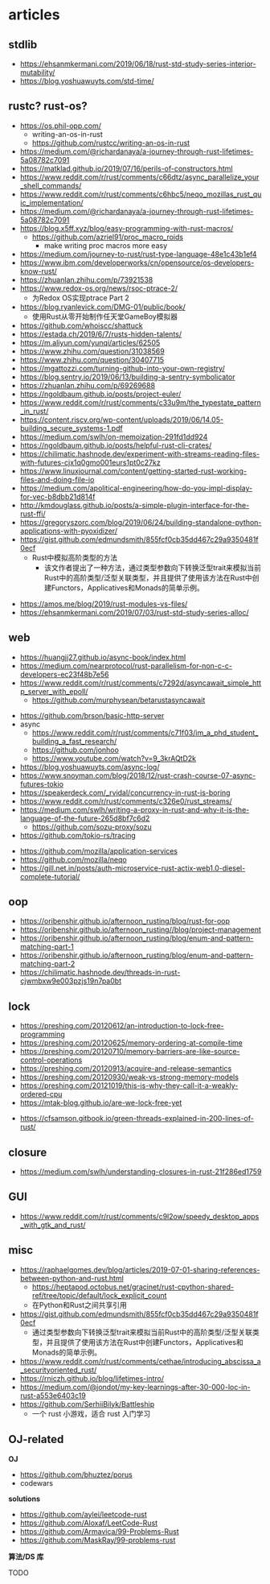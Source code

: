 # articles

## stdlib
+ https://ehsanmkermani.com/2019/06/18/rust-std-study-series-interior-mutability/
+ https://blog.yoshuawuyts.com/std-time/

## rustc? rust-os?
* https://os.phil-opp.com/
    - writing-an-os-in-rust
    * https://github.com/rustcc/writing-an-os-in-rust
* https://medium.com/@richardanaya/a-journey-through-rust-lifetimes-5a08782c7091
* https://matklad.github.io/2019/07/16/perils-of-constructors.html
* https://www.reddit.com/r/rust/comments/c66dtz/async_parallelize_your_shell_commands/
* https://www.reddit.com/r/rust/comments/c6hbc5/neqo_mozillas_rust_quic_implementation/
* https://medium.com/@richardanaya/a-journey-through-rust-lifetimes-5a08782c7091
* https://blog.x5ff.xyz/blog/easy-programming-with-rust-macros/
    - https://github.com/azriel91/proc_macro_roids
        +  make writing proc macros more easy
* https://medium.com/journey-to-rust/rust-type-language-48e1c43b1ef4
* https://www.ibm.com/developerworks/cn/opensource/os-developers-know-rust/
* https://zhuanlan.zhihu.com/p/73921538
* https://www.redox-os.org/news/rsoc-ptrace-2/
    - 为Redox OS实现ptrace Part 2
* https://blog.ryanlevick.com/DMG-01/public/book/
    - 使用Rust从零开始制作任天堂GameBoy模拟器
* https://github.com/whoiscc/shattuck
* https://estada.ch/2019/6/7/rusts-hidden-talents/
* https://m.aliyun.com/yunqi/articles/62505
* https://www.zhihu.com/question/31038569
* https://www.zhihu.com/question/30407715
* https://mgattozzi.com/turning-github-into-your-own-registry/
* https://blog.sentry.io/2019/06/13/building-a-sentry-symbolicator
* https://zhuanlan.zhihu.com/p/69269688
* https://ngoldbaum.github.io/posts/project-euler/
* https://www.reddit.com/r/rust/comments/c33u9m/the_typestate_pattern_in_rust/
* https://content.riscv.org/wp-content/uploads/2019/06/14.05-building_secure_systems-1.pdf
* https://medium.com/swlh/on-memoization-291fd1dd924
* https://ngoldbaum.github.io/posts/helpful-rust-cli-crates/
* https://chilimatic.hashnode.dev/experiment-with-streams-reading-files-with-futures-cjx1q0gmo001eurs1pt0c27kz
* https://www.linuxjournal.com/content/getting-started-rust-working-files-and-doing-file-io
* https://medium.com/apolitical-engineering/how-do-you-impl-display-for-vec-b8dbb21d814f
* http://kmdouglass.github.io/posts/a-simple-plugin-interface-for-the-rust-ffi/
* https://gregoryszorc.com/blog/2019/06/24/building-standalone-python-applications-with-pyoxidizer/
* https://gist.github.com/edmundsmith/855fcf0cb35dd467c29a9350481f0ecf
    - Rust中模拟高阶类型的方法
        + 该文作者提出了一种方法，通过类型参数向下转换泛型trait来模拟当前Rust中的高阶类型/泛型关联类型，并且提供了使用该方法在Rust中创建Functors，Applicatives和Monads的简单示例。
+ https://amos.me/blog/2019/rust-modules-vs-files/
+ https://ehsanmkermani.com/2019/07/03/rust-std-study-series-alloc/

## web
+ https://huangjj27.github.io/async-book/index.html
+ https://medium.com/nearprotocol/rust-parallelism-for-non-c-c-developers-ec23f48b7e56
+ https://www.reddit.com/r/rust/comments/c7292d/asyncawait_simple_http_server_with_epoll/
    * https://github.com/murphysean/betarustasyncawait
* https://github.com/brson/basic-http-server
* async
    - https://www.reddit.com/r/rust/comments/c71f03/im_a_phd_student_building_a_fast_research/
    - https://github.com/jonhoo
    - https://www.youtube.com/watch?v=9_3krAQtD2k
* https://blog.yoshuawuyts.com/async-log/
* https://www.snoyman.com/blog/2018/12/rust-crash-course-07-async-futures-tokio
* https://speakerdeck.com/_rvidal/concurrency-in-rust-is-boring
* https://www.reddit.com/r/rust/comments/c326e0/rust_streams/
* https://medium.com/swlh/writing-a-proxy-in-rust-and-why-it-is-the-language-of-the-future-265d8bf7c6d2
    - https://github.com/sozu-proxy/sozu
* https://github.com/tokio-rs/tracing
+ https://github.com/mozilla/application-services
+ https://github.com/mozilla/neqo
+ https://gill.net.in/posts/auth-microservice-rust-actix-web1.0-diesel-complete-tutorial/


## oop
- https://oribenshir.github.io/afternoon_rusting/blog/rust-for-oop
- https://oribenshir.github.io/afternoon_rusting//blog/project-management
- https://oribenshir.github.io/afternoon_rusting/blog/enum-and-pattern-matching-part-1
- https://oribenshir.github.io/afternoon_rusting/blog/enum-and-pattern-matching-part-2
- https://chilimatic.hashnode.dev/threads-in-rust-cjwmbxw9e003pzjs19n7pa0bt

## lock
- https://preshing.com/20120612/an-introduction-to-lock-free-programming
- https://preshing.com/20120625/memory-ordering-at-compile-time
- https://preshing.com/20120710/memory-barriers-are-like-source-control-operations
- https://preshing.com/20120913/acquire-and-release-semantics
- https://preshing.com/20120930/weak-vs-strong-memory-models
- https://preshing.com/20121019/this-is-why-they-call-it-a-weakly-ordered-cpu
- https://mtak-blog.github.io/are-we-lock-free-yet
* https://cfsamson.gitbook.io/green-threads-explained-in-200-lines-of-rust/

## closure
+ https://medium.com/swlh/understanding-closures-in-rust-21f286ed1759

## GUI
+ https://www.reddit.com/r/rust/comments/c9l2ow/speedy_desktop_apps_with_gtk_and_rust/

## misc
+ https://raphaelgomes.dev/blog/articles/2019-07-01-sharing-references-between-python-and-rust.html
    * https://heptapod.octobus.net/gracinet/rust-cpython-shared-ref/tree/topic/default/lock_explicit_count
    * 在Python和Rust之间共享引用
+ https://gist.github.com/edmundsmith/855fcf0cb35dd467c29a9350481f0ecf
    * 通过类型参数向下转换泛型trait来模拟当前Rust中的高阶类型/泛型关联类型，并且提供了使用该方法在Rust中创建Functors，Applicatives和Monads的简单示例。
+ https://www.reddit.com/r/rust/comments/cethae/introducing_abscissa_a_securityoriented_rust/
+ https://rniczh.github.io/blog/lifetimes-intro/
+ https://medium.com/@jondot/my-key-learnings-after-30-000-loc-in-rust-a553e6403c19
+ https://github.com/SerhiiBilyk/Battleship
    * 一个 rust 小游戏，适合 rust 入门学习


## OJ-related
__OJ__

+ https://github.com/bhuztez/porus
+ codewars

__solutions__

+ https://github.com/aylei/leetcode-rust
+ https://github.com/Aloxaf/LeetCode-Rust
+ https://github.com/Armavica/99-Problems-Rust
+ https://github.com/MaskRay/99-problems-rust

__算法/DS 库__

TODO